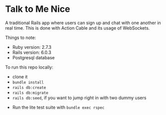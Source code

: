 # Talk to Me Nice

A traditional Rails app where users can sign up and chat with one another
in real time. This is done with Action Cable and its usage of WebSockets.

Things to note:

* Ruby version: 2.7.3
* Rails version: 6.0.3
* Postgresql database

To run this repo locally:
- clone it
- `bundle install`
- `rails db:create`
- `rails db:migrate`
- `rails db:seed`, if you want to jump right in with two dummy users

* Run the lite test suite with `bundle exec rspec`